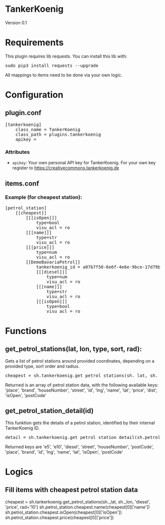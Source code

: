 # TankerKoenig

Version 0.1

# Requirements
This plugin requires lib requests. You can install this lib with: 
<pre>
sudo pip3 install requests --upgrade
</pre>

All mappings to items need to be done via your own logic.

# Configuration

## plugin.conf
<pre>
[tankerkoenig]
    class_name = TankerKoenig
    class_path = plugins.tankerkoenig
    apikey = <your own api key>
</pre>

### Attributes
  * `apikey`: Your own personal API key for TankerKoenig. For your own key register to https://creativecommons.tankerkoenig.de

## items.conf

### Example (for cheapest station):
<pre>
[petrol_station]
    [[cheapest]]
        [[[isOpen]]]
            type=bool
            visu_acl = ro
        [[[name]]]
            type=str
            visu_acl = ro
        [[[price]]]
            type=num
            visu_acl = ro
        [[DemoBavariaPetrol]]
            tankerkoenig_id = a07b7f50-6e6f-4e6e-9bce-17d79bf0778c
            [[[diesel]]]
                type=num
                visu_acl = ro
            [[[name]]]
                type=str
                visu_acl = ro
            [[[isOpen]]]
                type=bool
                visu_acl = ro
</pre>

# Functions

## get_petrol_stations(lat, lon, type, sort, rad):
Gets a list of petrol stations around provided coordinates, depending on a provided type, sort order and radius.
<pre>
cheapest = sh.tankerkoenig.get_petrol_stations(sh._lat, sh._lon, 'diesel', 'price', rad='10')
</pre>
Returned is an array of petrol station data, with the following available keys:
'place', 'brand', 'houseNumber', 'street', 'id', 'lng', 'name', 'lat', 'price', 'dist', 'isOpen', 'postCode'

## get_petrol_station_detail(id)
This funktion gets the details of a petrol station, identified by their internal TankerKoenig ID.
<pre>
detail = sh.tankerkoenig.get_petrol_station_detail(sh.petrol_station.DemoBavariaPetrol.conf['tankerkoenig_id'])
</pre>
Returned keys are 'e5', 'e10', 'diesel', 'street', 'houseNumber', 'postCode', 'place', 'brand', 'id', 'lng', 'name', 'lat', 'isOpen', 'postCode'

# Logics

## Fill items with cheapest petrol station data
cheapest = sh.tankerkoenig.get_petrol_stations(sh._lat, sh._lon, 'diesel', 'price', rad='10')
sh.petrol_station.cheapest.name(cheapest[0]['name'])
sh.petrol_station.cheapest.isOpen(cheapest[0]['isOpen'])
sh.petrol_station.cheapest.price(cheapest[0]['price'])